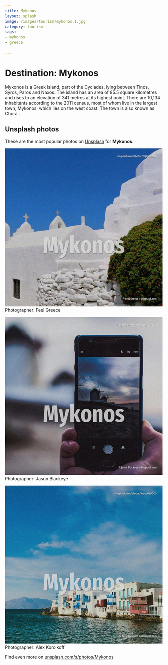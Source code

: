 ```yaml
---
title: Mykonos
layout: splash
image: /images/tourism/mykonos.1.jpg
category: tourism
tags:
- mykonos
- greece

---
```

# Destination: Mykonos

Mykonos  is a Greek island, part of the Cyclades, lying between Tinos, Syros, Paros and Naxos. The island has an area of 85.5 square kilometres  and rises to an elevation of 341 metres  at its  highest point. There are 10,134 inhabitants according to the 2011 census, most of whom live in the largest town,  Mykonos, which lies on the west coast. The town is also known as Chora .  

 
## Unsplash photos
These are the most popular photos on [Unsplash](https://unsplash.com) for **Mykonos**.
 
![Mykonos](/images/tourism/mykonos.1.jpg)
Photographer:  Feel Greece
 
![Mykonos](/images/tourism/mykonos.2.jpg)
Photographer:  Jason Blackeye
 
![Mykonos](/images/tourism/mykonos.3.jpg)
Photographer:  Alex Korolkoff
 
Find even more on [unsplash.com/s/photos/Mykonos](https://unsplash.com/s/photos/Mykonos)
 
